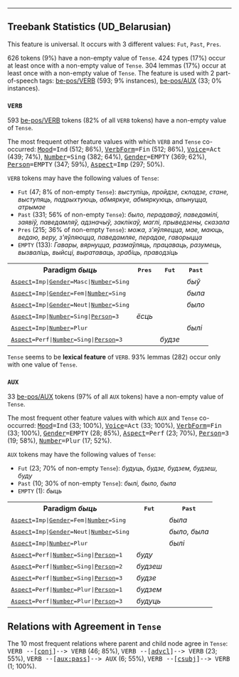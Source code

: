 

--------------------------------------------------------------------------------

## Treebank Statistics (UD_Belarusian)

This feature is universal.
It occurs with 3 different values: `Fut`, `Past`, `Pres`.

626 tokens (9%) have a non-empty value of `Tense`.
424 types (17%) occur at least once with a non-empty value of `Tense`.
304 lemmas (17%) occur at least once with a non-empty value of `Tense`.
The feature is used with 2 part-of-speech tags: [be-pos/VERB]() (593; 9% instances), [be-pos/AUX]() (33; 0% instances).

### `VERB`

593 [be-pos/VERB]() tokens (82% of all `VERB` tokens) have a non-empty value of `Tense`.

The most frequent other feature values with which `VERB` and `Tense` co-occurred: <tt><a href="Mood.html">Mood</a>=Ind</tt> (512; 86%), <tt><a href="VerbForm.html">VerbForm</a>=Fin</tt> (512; 86%), <tt><a href="Voice.html">Voice</a>=Act</tt> (439; 74%), <tt><a href="Number.html">Number</a>=Sing</tt> (382; 64%), <tt><a href="Gender.html">Gender</a>=EMPTY</tt> (369; 62%), <tt><a href="Person.html">Person</a>=EMPTY</tt> (347; 59%), <tt><a href="Aspect.html">Aspect</a>=Imp</tt> (297; 50%).

`VERB` tokens may have the following values of `Tense`:

* `Fut` (47; 8% of non-empty `Tense`): <em>выступіць, пройдзе, складзе, стане, выступяць, падрыхтуюць, абмяркуе, абмяркуюць, апынуцца, атрымае</em>
* `Past` (331; 56% of non-empty `Tense`): <em>было, перадаваў, паведамілі, заявіў, паведамляў, адзначыў, заклікаў, маглі, прыведзены, сказала</em>
* `Pres` (215; 36% of non-empty `Tense`): <em>можа, з'яўляецца, мае, маюць, ведаю, веру, з'яўляюцца, паведамляе, перадае, гаворыцца</em>
* `EMPTY` (133): <em>Гавары, вярнуцца, размаўляць, працаваць, разумець, вызваліць, выйсці, выратаваць, зрабіць, праводзіць</em>

<table>
  <tr><th>Paradigm <i>быць</i></th><th><tt>Pres</tt></th><th><tt>Fut</tt></th><th><tt>Past</tt></th></tr>
  <tr><td><tt><a href="Aspect.html">Aspect</a>=Imp|<a href="Gender.html">Gender</a>=Masc|<a href="Number.html">Number</a>=Sing</tt></td><td></td><td></td><td><em>быў</em></td></tr>
  <tr><td><tt><a href="Aspect.html">Aspect</a>=Imp|<a href="Gender.html">Gender</a>=Fem|<a href="Number.html">Number</a>=Sing</tt></td><td></td><td></td><td><em>была</em></td></tr>
  <tr><td><tt><a href="Aspect.html">Aspect</a>=Imp|<a href="Gender.html">Gender</a>=Neut|<a href="Number.html">Number</a>=Sing</tt></td><td></td><td></td><td><em>было</em></td></tr>
  <tr><td><tt><a href="Aspect.html">Aspect</a>=Imp|<a href="Number.html">Number</a>=Sing|<a href="Person.html">Person</a>=3</tt></td><td><em>ёсць</em></td><td></td><td></td></tr>
  <tr><td><tt><a href="Aspect.html">Aspect</a>=Imp|<a href="Number.html">Number</a>=Plur</tt></td><td></td><td></td><td><em>былі</em></td></tr>
  <tr><td><tt><a href="Aspect.html">Aspect</a>=Perf|<a href="Number.html">Number</a>=Sing|<a href="Person.html">Person</a>=3</tt></td><td></td><td><em>будзе</em></td><td></td></tr>
</table>

`Tense` seems to be **lexical feature** of `VERB`. 93% lemmas (282) occur only with one value of `Tense`.

### `AUX`

33 [be-pos/AUX]() tokens (97% of all `AUX` tokens) have a non-empty value of `Tense`.

The most frequent other feature values with which `AUX` and `Tense` co-occurred: <tt><a href="Mood.html">Mood</a>=Ind</tt> (33; 100%), <tt><a href="Voice.html">Voice</a>=Act</tt> (33; 100%), <tt><a href="VerbForm.html">VerbForm</a>=Fin</tt> (33; 100%), <tt><a href="Gender.html">Gender</a>=EMPTY</tt> (28; 85%), <tt><a href="Aspect.html">Aspect</a>=Perf</tt> (23; 70%), <tt><a href="Person.html">Person</a>=3</tt> (19; 58%), <tt><a href="Number.html">Number</a>=Plur</tt> (17; 52%).

`AUX` tokens may have the following values of `Tense`:

* `Fut` (23; 70% of non-empty `Tense`): <em>будуць, будзе, будзем, будзеш, буду</em>
* `Past` (10; 30% of non-empty `Tense`): <em>былі, было, была</em>
* `EMPTY` (1): <em>быць</em>

<table>
  <tr><th>Paradigm <i>быць</i></th><th><tt>Fut</tt></th><th><tt>Past</tt></th></tr>
  <tr><td><tt><a href="Aspect.html">Aspect</a>=Imp|<a href="Gender.html">Gender</a>=Fem|<a href="Number.html">Number</a>=Sing</tt></td><td></td><td><em>была</em></td></tr>
  <tr><td><tt><a href="Aspect.html">Aspect</a>=Imp|<a href="Gender.html">Gender</a>=Neut|<a href="Number.html">Number</a>=Sing</tt></td><td></td><td><em>было, была</em></td></tr>
  <tr><td><tt><a href="Aspect.html">Aspect</a>=Imp|<a href="Number.html">Number</a>=Plur</tt></td><td></td><td><em>былі</em></td></tr>
  <tr><td><tt><a href="Aspect.html">Aspect</a>=Perf|<a href="Number.html">Number</a>=Sing|<a href="Person.html">Person</a>=1</tt></td><td><em>буду</em></td><td></td></tr>
  <tr><td><tt><a href="Aspect.html">Aspect</a>=Perf|<a href="Number.html">Number</a>=Sing|<a href="Person.html">Person</a>=2</tt></td><td><em>будзеш</em></td><td></td></tr>
  <tr><td><tt><a href="Aspect.html">Aspect</a>=Perf|<a href="Number.html">Number</a>=Sing|<a href="Person.html">Person</a>=3</tt></td><td><em>будзе</em></td><td></td></tr>
  <tr><td><tt><a href="Aspect.html">Aspect</a>=Perf|<a href="Number.html">Number</a>=Plur|<a href="Person.html">Person</a>=1</tt></td><td><em>будзем</em></td><td></td></tr>
  <tr><td><tt><a href="Aspect.html">Aspect</a>=Perf|<a href="Number.html">Number</a>=Plur|<a href="Person.html">Person</a>=3</tt></td><td><em>будуць</em></td><td></td></tr>
</table>

## Relations with Agreement in `Tense`

The 10 most frequent relations where parent and child node agree in `Tense`:
<tt>VERB --[<a href="../dep/conj.html">conj</a>]--> VERB</tt> (46; 85%),
<tt>VERB --[<a href="../dep/advcl.html">advcl</a>]--> VERB</tt> (23; 55%),
<tt>VERB --[<a href="../dep/aux:pass.html">aux:pass</a>]--> AUX</tt> (6; 55%),
<tt>VERB --[<a href="../dep/csubj.html">csubj</a>]--> VERB</tt> (1; 100%).

